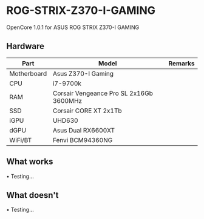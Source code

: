 # ROG-STRIX-Z370-I-GAMING
OpenCore 1.0.1 for ASUS ROG STRIX Z370-I GAMING

Hardware
-
Part|Model|Remarks
|-|-|-|
Motherboard|Asus Z370-I Gaming|
CPU|i7-9700k|
RAM|Corsair Vengeance Pro SL 2x16Gb 3600MHz|
SSD|Corsair CORE XT 2x1Tb|
iGPU|UHD630|
dGPU|Asus Dual RX6600XT|
WiFi/BT|Fenvi BCM94360NG|

What works
-
• Testing...

What doesn't
-
• Testing...
